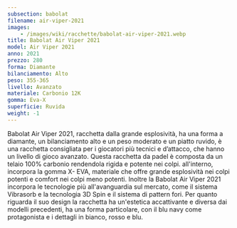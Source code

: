 ```yaml
---
subsection: babolat
filename: air-viper-2021
images:
    - /images/wiki/racchette/babolat-air-viper-2021.webp
title: Babolat Air Viper 2021
model: Air Viper 2021
anno: 2021
prezzo: 280
forma: Diamante
bilanciamento: Alto
peso: 355-365
livello: Avanzato
materiale: Carbonio 12K
gomma: Eva-X
superficie: Ruvida
weight: -1
---
```

Babolat Air Viper 2021, racchetta dalla grande esplosività, ha una forma a diamante, un bilanciamento alto e un peso moderato e un piatto ruvido, è una racchetta consigliata per i giocatori più tecnici e d’attacco, che hanno un livello di gioco avanzato. Questa racchetta da padel è composta da un telaio 100% carbonio rendendola rigida e potente nei colpi. all'interno, incorpora la gomma X- EVA, materiale che offre grande esplosività nei colpi potenti e comfort nei colpi meno potenti. Inoltre la Babolat Air Viper 2021 incorpora le tecnologie più all'avanguardia sul mercato, come il sistema Vibrasorb e la tecnologia 3D Spin e il sistema di pattern fori. Per quanto riguarda il suo design la racchetta ha un'estetica accattivante e diversa dai modelli precedenti, ha una forma particolare, con il blu navy come protagonista e i dettagli in bianco, rosso e blu.